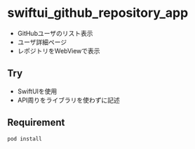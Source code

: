 # swiftui_github_repository_app

- GitHubユーザのリスト表示
- ユーザ詳細ページ
- レポジトリをWebViewで表示

## Try

- SwiftUIを使用
- API周りをライブラリを使わずに記述

## Requirement

```
pod install
```
